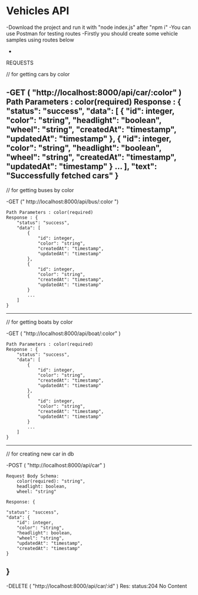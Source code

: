 # Vehicles API

-Download the project and run it with "node index.js" after "npm i"
-You can use Postman for testing routes
-Firstly you should create some vehicle samples using routes below

-




REQUESTS

// for getting cars by color

-GET ( "http://localhost:8000/api/car/:color" )
    Path Parameters : color(required)
    Response : {
        "status": "success",
        "data": [
            {
                "id": integer,
                "color": "string",
                "headlight": "boolean",
                "wheel": "string",
                "createdAt": "timestamp",
                "updatedAt": "timestamp"
            },
            {
                "id": integer,
                "color": "string",
                "headlight": "boolean",
                "wheel": "string",
                "createdAt": "timestamp",
                "updatedAt": "timestamp"
            }
            ...
        ],
        "text": "Successfully fetched cars"
    }
--------------------------------------------------------------
// for getting buses by color

-GET (" http://localhost:8000/api/bus/:color ")

    Path Parameters : color(required)
    Response : {
        "status": "success",
        "data": [
            {
                "id": integer,
                "color": "string",
                "createdAt": "timestamp",
                "updatedAt": "timestamp"
            },
            {
                "id": integer,
                "color": "string",
                "createdAt": "timestamp",
                "updatedAt": "timestamp"
            }
            ...
        ]
    }
--------------------------------------------------------------
// for getting boats by color

-GET ( "http://localhost:8000/api/boat/:color" )

    Path Parameters : color(required)
    Response : {
        "status": "success",
        "data": [
            {
                "id": integer,
                "color": "string",
                "createdAt": "timestamp",
                "updatedAt": "timestamp"
            },
            {
                "id": integer,
                "color": "string",
                "createdAt": "timestamp",
                "updatedAt": "timestamp"
            }
            ...
        ]
    }
--------------------------------------------------------------
// for creating new car in db

-POST ( "http://localhost:8000/api/car" )

    Request Body Schema:
        color(required): "string",
        headlight: boolean,
        wheel: "string"

    Response: {

    "status": "success",
    "data": {
        "id": integer,
        "color": "string",
        "headlight": boolean,
        "wheel": "string",
        "updatedAt": "timestamp",
        "createdAt": "timestamp"
    }
}
--------------------------------------------------------------

-DELETE ( "http://localhost:8000/api/car/:id" )
    Res: status:204 No Content

